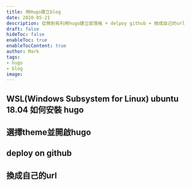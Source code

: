 ```yaml
---
title: 用Hugo建立blog
date: 2020-05-21
description: 從無到有利用hugo建立部落格 + delpoy github + 換成自己的url
draft: false
hideToc: false
enableToc: true
enableTocContent: true
author: Mark
tags:
- hugo
- blog
image: 
---
```


<!--more-->

## WSL(Windows Subsystem for Linux) ubuntu 18.04 如何安裝 hugo



## 選擇theme並開啟hugo
## deploy on github
## 換成自己的url
